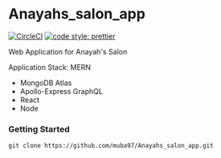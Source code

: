 # Anayahs_salon_app

[![CircleCI](https://circleci.com/gh/muba97/Anayahs_salon_app.svg?style=shield&ci-token=3bf17a2884326ad8bde29fd6aff737ed05930a0a)](https://circleci.com/gh/muba97/Anayahs_salon_app)
[![code style: prettier](https://img.shields.io/badge/code_style-prettier-ff69b4.svg?style=flat-square)](https://github.com/prettier/prettier)

Web Application for Anayah's Salon

Application Stack: MERN

- MongoDB Atlas
- Apollo-Express GraphQL
- React
- Node

### Getting Started

`git clone https://github.com/muba97/Anayahs_salon_app.git`
